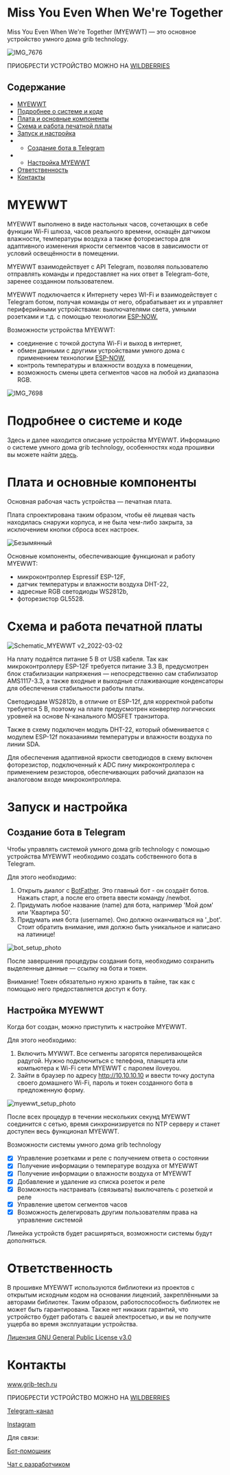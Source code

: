 # Miss You Even When We're Together
Miss You Even When We're Together (MYEWWT) — это основное устройство умного дома grib technology.

![IMG_7676](https://user-images.githubusercontent.com/84660518/156761977-2611df78-57b0-47a1-8940-1fd69deb85cf.jpg)

ПРИОБРЕСТИ УСТРОЙСТВО МОЖНО НА [WILDBERRIES](https://www.wildberries.ru/catalog/66337720/detail.aspx?targetUrl=SN)

## Содержание
- [MYEWWT](#myewwt)
- [Подробнее о системе и коде](#code)
- [Плата и основные компоненты](#components)
- [Схема и работа печатной платы](#scheme)
- [Запуск и настройка](#usage)
- - [Создание бота в Telegram](#bot)
- - [Настройка MYEWWT](#myewwt_setup)
- [Ответственность](#responsibility)
- [Контакты](#contacts)


<a id="myewwt"></a>
# MYEWWT

MYEWWT выполнено в виде настольных часов, сочетающих в себе функции Wi-Fi шлюза, часов реального времени, оснащён датчиком влажности, температуры воздуха а также фоторезистора для адаптивного изменения яркости сегментов часов в зависимости от условий освещённости в помещении. 

MYEWWT взаимодействует c API Telegram, позволяя пользователю отправлять команды и предоставляет на них ответ в Telegram-боте, заренее созданном пользователем. 

MYEWWT подключается к Интернету через WI-Fi и взаимодействует с Telegram ботом, получая команды от него, обрабатывает их и управляет периферийными устройствами: выключателями света, умными розетками и т.д. с помощью технологии [ESP-NOW.](https://www.espressif.com/en/products/software/esp-now/overview)

Возможности устройства MYEWWT:

* соединение с точкой доступа Wi-Fi и выход в интернет,
* обмен данными с другими устройствами умного дома с применением технологии [ESP-NOW](https://www.espressif.com/en/products/software/esp-now/overview),
* контроль температуры и влажности воздуха в помещении,
* возможность смены цвета сегментов часов на любой из диапазона RGB.

![IMG_7698](https://user-images.githubusercontent.com/84660518/156762345-621baf70-fe9c-40f6-bed2-8e6a1df0902c.jpg)


<a id="code"></a>
# Подробнее о системе и коде
Здесь и далее находится описание устройства MYEWWT. Информацию о системе умного дома grib technology, особенностях кода прошивки вы можете найти [здесь](https://github.com/zbltrz/MYEWWT/blob/main/CODE.md).

<a id="components"></a>
# Плата и основные компоненты
Основная рабочая часть устройства — печатная плата. 

Плата спроектирована таким образом, чтобы её лицевая часть находилась снаружи корпуса, и не была чем-либо закрыта, за исключением кнопки сброса всех настроек. 

![Безымянный](https://user-images.githubusercontent.com/84660518/156762616-e82dd26a-b390-45fa-8fc3-ae602864f3ff.png)

Основные компоненты, обеспечивающие функционал и работу MYEWWT:
 * микроконтроллер Espressif ESP-12F,
 * датчик температуры и влажности воздуха DHT-22,
 * адресные RGB светодиоды WS2812b,
 * фоторезистор GL5528.

<a id="scheme"></a>
# Схема и работа печатной платы

![Schematic_MYEWWT v2_2022-03-02](https://user-images.githubusercontent.com/84660518/156762680-4c0737e8-3d79-4e44-b435-4487b4576dfe.png)

На плату подаётся питание 5 В от USB кабеля. Так как микроконтроллеру ESP-12F требуется питание 3.3 В, предусмотрен блок стабилизации напряжения — непосредственно сам стабилизатор AMS1117-3.3, а также входные и выходные сглаживающие конденсаторы для обеспечения стабильности работы платы. 

Светодиодам WS2812b, в отличие от ESP-12f, для корректной работы требуется 5 В, поэтому на плате предусмотрен конвертер логических уровней на основе N-канального MOSFET транзитора. 

Также в схему подключен модуль DHT-22, который обменивается с модулем ESP-12f показаниями температуры и влажности воздуха по линии SDA.

Для обеспечения адаптивной яркости светодиодов в схему включен фоторезистор, подключенный к ADC пину микроконтроллера с применением резисторов, обеспечивающих рабочий диапазон на аналоговом входе микроконтроллера.

<a id="usage"></a>
# Запуск и настройка


<a id="bot"></a>
## Создание бота в Telegram

Чтобы управлять системой умного дома grib technology с помощью устройства MYEWWT необходимо создать собственного бота в Telegram. 

Для этого необходимо: 

1. Открыть диалог с [BotFather](https://t.me/BotFather). Это главный бот - он создаёт ботов. Нажать старт, а после его ответа ввести команду /newbot.
2. Придумать любое название (name) для бота, например 'Мой дом' или 'Квартира 50'.
3. Придумать имя бота (username). Оно должно оканчиваться на '_bot'.
Стоит обратить внимание, имя должно быть уникальное и написано на латинице! 

![bot_setup_photo](https://sun9-16.userapi.com/impg/-nRxiS5cMcZzMEwY4AHRpcTjz620_PIXO3lhCQ/SQggVuj7LbE.jpg?size=643x708&quality=96&sign=7c06548da13f7d55b5b9700b7de150ec&type=album)

После завершения процедуры создания бота, необходимо сохранить выделенные данные — ссылку на бота и токен.

Внимание! Токен обязательно нужно хранить в тайне, так как с помощью него предоставляется доступ к боту.

<a id="myewwt_setup"></a>
## Настройка MYEWWT

Когда бот создан, можно приступить к настройке MYEWWT. 

Для этого необходимо: 

1. Включить MYWWT. Все сегменты загорятся переливающейся радугой. Нужно подключиться с телефона, планшета или компьютера к Wi-Fi сети MYEWWT с паролем iloveyou.
2. Зайти в браузер по адресу http://10.10.10.10 и ввести точку доступа своего домашнего Wi-Fi, пароль и токен созданного бота в предложенную форму.

![myewwt_setup_photo](https://sun9-54.userapi.com/impg/IpzngzNuStnws7ECdrUQCHijwsNiuoEb9tLQ7A/L4JM7qbrJYI.jpg?size=1184x844&quality=96&sign=d294bd7de6687164ecdd1c54ec3a91b0&type=album)

После всех процедур в течении нескольких секунд MYEWWT соединится с сетью, время синхронизируется по NTP серверу и станет доступен весь функционал MYEWWT.

Возможности системы умного дома grib technology
- [X] Управление розетками и реле с получением ответа о состоянии
- [X] Получение информации о температуре воздуха от MYEWWT
- [X] Получение информации о влажности воздуха от MYEWWT
- [X] Добавление и удаление из списка розеток и реле
- [X] Возможность настраивать (связывать) выключатель с розеткой и реле
- [X] Управление цветом сегментов часов
- [X] Возможность делегировать другим пользователям права на управление системой

Линейка устройств будет расширяться, возможности системы будут дополняться. 

<a id="responsibility"></a>
# Ответственность

В прошивке MYEWWT используются библиотеки из проектов с открытым исходным кодом на основании лицензий, закреплёнными за авторами библиотек. Таким образом, работоспособность библиотек не может быть гарантирована. Также нет никаких гарантий, что устройство будет работать с вашей электросетью, и вы не получите ущерба во время эксплуатации устройства.

[Лицензия GNU General Public License v3.0](https://github.com/grib-technology/grib_myewwt/blob/main/LICENSE)

<a id="contacts"></a>
# Контакты

www.grib-tech.ru

ПРИОБРЕСТИ УСТРОЙСТВО МОЖНО НА [WILDBERRIES](https://www.wildberries.ru/catalog/66337720/detail.aspx?targetUrl=SN)

[Telegram-канал](t.me/grib_tech) 

[Instagram](instagram.com/grib.tech)

Для связи:

[Бот-помощник](t.me/grib_tech_bot) 

[Чат с разработчиком](t.me/rafflezy)

